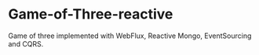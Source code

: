 # Game-of-Three-reactive
Game of three implemented with WebFlux, Reactive Mongo, EventSourcing and CQRS.
